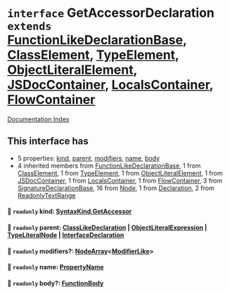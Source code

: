 # `interface` GetAccessorDeclaration `extends` [FunctionLikeDeclarationBase](../interface.FunctionLikeDeclarationBase/README.md), [ClassElement](../interface.ClassElement/README.md), [TypeElement](../interface.TypeElement/README.md), [ObjectLiteralElement](../interface.ObjectLiteralElement/README.md), [JSDocContainer](../interface.JSDocContainer/README.md), [LocalsContainer](../interface.LocalsContainer/README.md), [FlowContainer](../interface.FlowContainer/README.md)

[Documentation Index](../README.md)

## This interface has

- 5 properties:
[kind](#-readonly-kind-syntaxkindgetaccessor),
[parent](#-readonly-parent-classlikedeclaration--objectliteralexpression--typeliteralnode--interfacedeclaration),
[modifiers](#-readonly-modifiers-nodearraymodifierlike),
[name](#-readonly-name-propertyname),
[body](#-readonly-body-functionbody)
- 4 inherited members from [FunctionLikeDeclarationBase](../interface.FunctionLikeDeclarationBase/README.md), 1 from [ClassElement](../interface.ClassElement/README.md), 1 from [TypeElement](../interface.TypeElement/README.md), 1 from [ObjectLiteralElement](../interface.ObjectLiteralElement/README.md), 1 from [JSDocContainer](../interface.JSDocContainer/README.md), 1 from [LocalsContainer](../interface.LocalsContainer/README.md), 1 from [FlowContainer](../interface.FlowContainer/README.md), 3 from [SignatureDeclarationBase](../interface.SignatureDeclarationBase/README.md), 16 from [Node](../interface.Node/README.md), 1 from [Declaration](../interface.Declaration/README.md), 2 from [ReadonlyTextRange](../interface.ReadonlyTextRange/README.md)


#### 📄 `readonly` kind: [SyntaxKind.GetAccessor](../enum.SyntaxKind/README.md#getaccessor--177)



#### 📄 `readonly` parent: [ClassLikeDeclaration](../type.ClassLikeDeclaration/README.md) | [ObjectLiteralExpression](../interface.ObjectLiteralExpression/README.md) | [TypeLiteralNode](../interface.TypeLiteralNode/README.md) | [InterfaceDeclaration](../interface.InterfaceDeclaration/README.md)



#### 📄 `readonly` modifiers?: [NodeArray](../interface.NodeArray/README.md)\<[ModifierLike](../type.ModifierLike/README.md)>



#### 📄 `readonly` name: [PropertyName](../type.PropertyName/README.md)



#### 📄 `readonly` body?: [FunctionBody](../type.FunctionBody/README.md)



